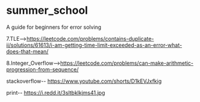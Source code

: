 # summer_school
 A guide for beginners for error solving
 
 7.TLE-->https://leetcode.com/problems/contains-duplicate-ii/solutions/61613/i-am-getting-time-limit-exceeded-as-an-error-what-does-that-mean/
 
 8.Integer_Overflow-->https://leetcode.com/problems/can-make-arithmetic-progression-from-sequence/

 stackoverflow-- https://www.youtube.com/shorts/D1kEVJxfkig
 
 print-- https://i.redd.it/3sltbklkjms41.jpg
